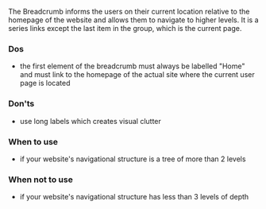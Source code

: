 The Breadcrumb informs the users on their current location relative to the homepage of the website and allows them to navigate to higher levels. It is a series links except the last item in the group, which is the current page.

### Dos

- the first element of the breadcrumb must always be labelled "Home" and must link to the homepage of the actual site where the current user page is located

### Don'ts

- use long labels which creates visual clutter

### When to use

- if your website's navigational structure is a tree of more than 2 levels

### When not to use

- if your website's navigational structure has less than 3 levels of depth
